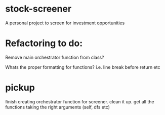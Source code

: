 # stock-screener
A personal project to screen for investment opportunities

# Refactoring to do:
Remove main orchestrator function from class?  

Whats the proper formatting for functions? i.e. line break before return etc


# pickup
finish creating orchestrator function for screener. clean it up. get all the functions taking the right arguments (self, dfs etc)